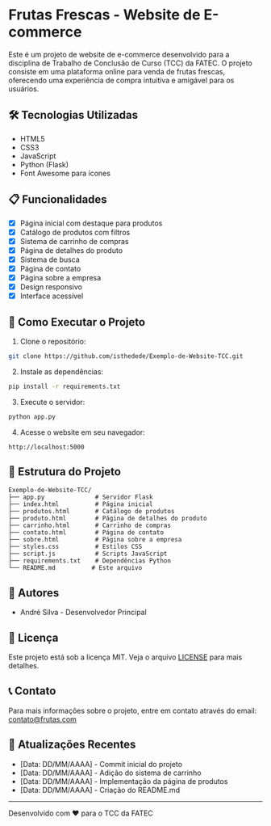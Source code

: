 # Frutas Frescas - Website de E-commerce

Este é um projeto de website de e-commerce desenvolvido para a disciplina de Trabalho de Conclusão de Curso (TCC) da FATEC. O projeto consiste em uma plataforma online para venda de frutas frescas, oferecendo uma experiência de compra intuitiva e amigável para os usuários.

## 🛠️ Tecnologias Utilizadas

- HTML5
- CSS3
- JavaScript
- Python (Flask)
- Font Awesome para ícones

## 📋 Funcionalidades

- [x] Página inicial com destaque para produtos
- [x] Catálogo de produtos com filtros
- [x] Sistema de carrinho de compras
- [x] Página de detalhes do produto
- [x] Sistema de busca
- [x] Página de contato
- [x] Página sobre a empresa
- [x] Design responsivo
- [x] Interface acessível

## 🚀 Como Executar o Projeto

1. Clone o repositório:
```bash
git clone https://github.com/isthedede/Exemplo-de-Website-TCC.git
```

2. Instale as dependências:
```bash
pip install -r requirements.txt
```

3. Execute o servidor:
```bash
python app.py
```

4. Acesse o website em seu navegador:
```
http://localhost:5000
```

## 📁 Estrutura do Projeto

```
Exemplo-de-Website-TCC/
├── app.py              # Servidor Flask
├── index.html          # Página inicial
├── produtos.html       # Catálogo de produtos
├── produto.html        # Página de detalhes do produto
├── carrinho.html       # Carrinho de compras
├── contato.html        # Página de contato
├── sobre.html          # Página sobre a empresa
├── styles.css          # Estilos CSS
├── script.js           # Scripts JavaScript
├── requirements.txt    # Dependências Python
└── README.md          # Este arquivo
```

## 👥 Autores

- André Silva - Desenvolvedor Principal

## 📄 Licença

Este projeto está sob a licença MIT. Veja o arquivo [LICENSE](LICENSE) para mais detalhes.

## 📞 Contato

Para mais informações sobre o projeto, entre em contato através do email: contato@frutas.com

## 🔄 Atualizações Recentes

- [Data: DD/MM/AAAA] - Commit inicial do projeto
- [Data: DD/MM/AAAA] - Adição do sistema de carrinho
- [Data: DD/MM/AAAA] - Implementação da página de produtos
- [Data: DD/MM/AAAA] - Criação do README.md

---
Desenvolvido com ❤️ para o TCC da FATEC 